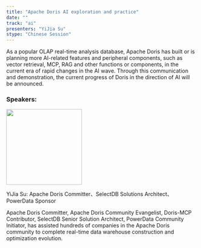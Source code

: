 ```yaml
---
title: "Apache Doris AI exploration and practice"
date: ""
track: "ai"
presenters: "YiJia Su"
stype: "Chinese Session"
---
```


As a popular OLAP real-time analysis database, Apache Doris has built or is planning more AI-related features and peripheral components, such as vector retrieval, MCP, RAG and other functions or components, in the current era of rapid changes in the AI ​​wave. Through this communication and demonstration, the current progress of Doris in the direction of AI will be announced.

### Speakers:


<img src="https://sessionize.com/image/1981-400o400o1-f1uzig8BfwgdT1ND56ZmkU.jpg" width="200" /><br/>

YiJia Su: Apache Doris Committer、SelectDB Solutions Architect、PowerData Sponsor

Apache Doris Committer, Apache Doris Community Evangelist, Doris-MCP Contributor, SelectDB Senior Solution Architect, PowerData Community Initiator, has assisted hundreds of companies in the Apache Doris community to complete real-time data warehouse construction and optimization evolution.

